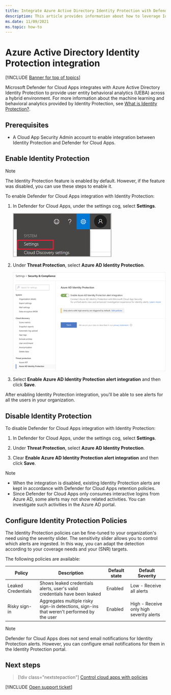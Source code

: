 ```yaml
---
title: Integrate Azure Active Directory Identity Protection with Defender for Cloud Apps
description: This article provides information about how to leverage Identity Protection alerts in Defender for Cloud Apps for hybrid risk detection.
ms.date: 11/09/2021
ms.topic: how-to
---
```

# Azure Active Directory Identity Protection integration

[!INCLUDE [Banner for top of topics](includes/banner.md)]

Microsoft Defender for Cloud Apps integrates with Azure Active Directory Identity Protection to provide user entity behavioral analytics (UEBA) across a hybrid environment. For more information about the machine learning and behavioral analytics provided by Identity Protection, see [What is Identity Protection?](/azure/active-directory/identity-protection/overview-identity-protection).

## Prerequisites

- A Cloud App Security Admin account to enable integration between Identity Protection and Defender for Cloud Apps.

## Enable Identity Protection

> [!NOTE]
> The Identity Protection feature is enabled by default. However, if the feature was disabled, you can use these steps to enable it.

To enable Defender for Cloud Apps integration with Identity Protection:

1. In Defender for Cloud Apps, under the settings cog, select **Settings**.

    ![Settings menu.](media/azip-system-settings.png)

1. Under **Threat Protection**, select **Azure AD Identity Protection**.

    ![enable azure advanced threat protection.](media/aadip-integration.png)

1. Select **Enable Azure AD Identity Protection alert integration** and then click **Save**.

After enabling Identity Protection integration, you'll be able to see alerts for all the users in your organization.

## Disable Identity Protection

To disable Defender for Cloud Apps integration with Identity Protection:

1. In Defender for Cloud Apps, under the settings cog, select **Settings**.

1. Under **Threat Protection**, select **Azure AD Identity Protection**.

1. Clear **Enable Azure AD Identity Protection alert integration** and then click **Save**.

> [!NOTE]
>
> - When the integration is disabled, existing Identity Protection alerts are kept in accordance with Defender for Cloud Apps retention policies.
> - Since Defender for Cloud Apps only consumes interactive logins from Azure AD, some alerts may not show related activities. You can investigate such activities in the Azure AD portal.

## Configure Identity Protection Policies

The Identity Protection policies can be fine-tuned to your organization's need using the severity slider. The sensitivity slider allows you to control which alerts are ingested. In this way, you can adapt the detection according to your coverage needs and your (SNR) targets.

The following policies are available:

|Policy|Description|Default state|Default Severity|
|---|---|---|---|
|Leaked Credentials|Shows leaked credentials alerts, user's valid credentials have been leaked|Enabled|Low - Receive all alerts|
|Risky sign-in|Aggregates multiple risky sign-in detections, sign-ins that weren't performed by the user|Enabled|High - Receive only high severity alerts|

> [!NOTE]
> Defender for Cloud Apps does not send email notifications for Identity Protection alerts. However, you can configure email notifications for them in the Identity Protection portal.

## Next steps

> [!div class="nextstepaction"]
> [Control cloud apps with policies](control-cloud-apps-with-policies.md)

[!INCLUDE [Open support ticket](includes/support.md)]
